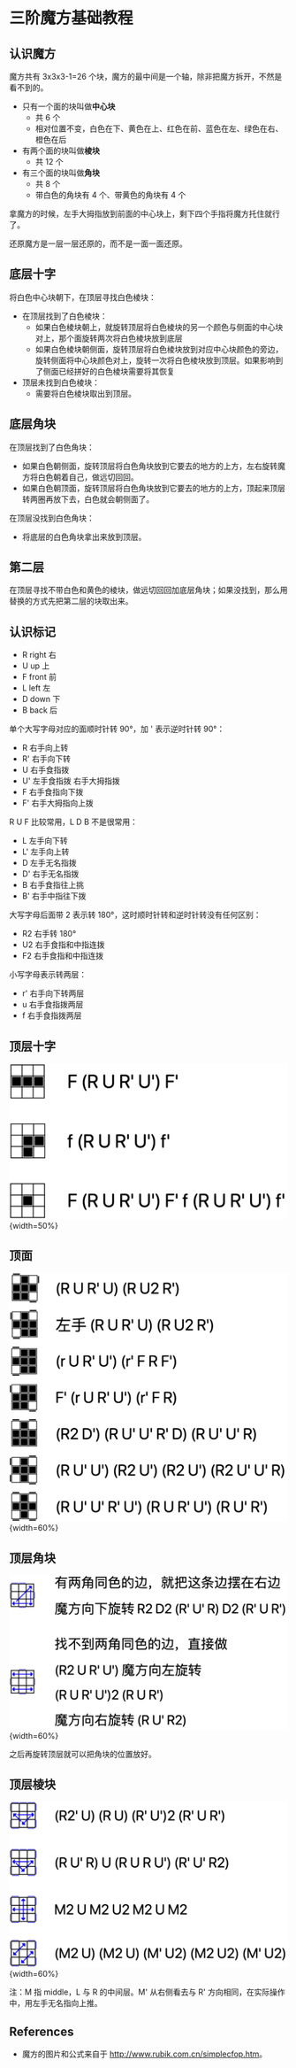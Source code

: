 # 三阶魔方基础教程

## 认识魔方

魔方共有 3x3x3-1=26 个块，魔方的最中间是一个轴，除非把魔方拆开，不然是看不到的。

- 只有一个面的块叫做**中心块**
    - 共 6 个
    - 相对位置不变，白色在下、黄色在上、红色在前、蓝色在左、绿色在右、橙色在后
- 有两个面的块叫做**棱块**
    - 共 12 个
- 有三个面的块叫做**角块**
    - 共 8 个
    - 带白色的角块有 4 个、带黄色的角块有 4 个

拿魔方的时候，左手大拇指放到前面的中心块上，剩下四个手指将魔方托住就行了。

还原魔方是一层一层还原的，而不是一面一面还原。

## 底层十字

将白色中心块朝下，在顶层寻找白色棱块：

- 在顶层找到了白色棱块：
    - 如果白色棱块朝上，就旋转顶层将白色棱块的另一个颜色与侧面的中心块对上，那个面旋转两次将白色棱块放到底层
    - 如果白色棱块朝侧面，旋转顶层将白色棱块放到对应中心块颜色的旁边，旋转侧面将中心块颜色对上，旋转一次将白色棱块放到顶层。如果影响到了侧面已经拼好的白色棱块需要将其恢复
- 顶层未找到白色棱块：
    - 需要将白色棱块取出到顶层。

## 底层角块

在顶层找到了白色角块：

- 如果白色朝侧面，旋转顶层将白色角块放到它要去的地方的上方，左右旋转魔方将白色朝着自己，做远切回回。
- 如果白色朝顶面，旋转顶层将白色角块放到它要去的地方的上方，顶起来顶层转两圈再放下去，白色就会朝侧面了。

在顶层没找到白色角块：

- 将底层的白色角块拿出来放到顶层。

## 第二层

在顶层寻找不带白色和黄色的棱块，做远切回回加底层角块；如果没找到，那么用替换的方式先把第二层的块取出来。

## 认识标记

- R right 右
- U up 上
- F front 前
- L left 左
- D down 下
- B back 后

单个大写字母对应的面顺时针转 90°，加 ' 表示逆时针转 90°：

- R 右手向上转
- R' 右手向下转
- U 右手食指拨
- U' 左手食指拨 右手大拇指拨
- F 右手食指向下拨
- F' 右手大拇指向上拨

R U F 比较常用，L D B 不是很常用：

- L 左手向下转
- L' 左手向上转
- D 左手无名指拨
- D' 右手无名指拨
- B 右手食指往上挑
- B' 右手中指往下拨

大写字母后面带 2 表示转 180°，这时顺时针转和逆时针转没有任何区别：

- R2 右手转 180°
- U2 右手食指和中指连拨
- F2 右手食指和中指连拨

小写字母表示转两层：

- r' 右手向下转两层
- u 右手食指拨两层
- f 右手食指拨两层

## 顶层十字

![](images-basic/%E9%A1%B6%E5%B1%82%E5%8D%81%E5%AD%97.png){width=50%}

## 顶面

![](images-basic/%E9%A1%B6%E9%9D%A2.png){width=60%}

## 顶层角块

![](images-basic/%E9%A1%B6%E5%B1%82%E8%A7%92%E5%9D%97.png){width=60%}

之后再旋转顶层就可以把角块的位置放好。

## 顶层棱块

![](images-basic/%E9%A1%B6%E5%B1%82%E6%A3%B1%E5%9D%97.png){width=60%}

注：M 指 middle，L 与 R 的中间层。M' 从右侧看去与 R' 方向相同，在实际操作中，用左手无名指向上推。

## References

- 魔方的图片和公式来自于 <http://www.rubik.com.cn/simplecfop.htm>。
